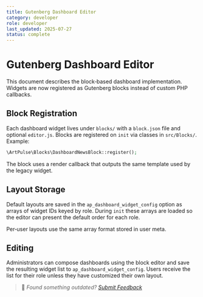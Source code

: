 ```yaml
---
title: Gutenberg Dashboard Editor
category: developer
role: developer
last_updated: 2025-07-27
status: complete
---
```

# Gutenberg Dashboard Editor

This document describes the block‑based dashboard implementation. Widgets are now registered as Gutenberg blocks instead of custom PHP callbacks.

## Block Registration

Each dashboard widget lives under `blocks/` with a `block.json` file and optional `editor.js`. Blocks are registered on `init` via classes in `src/Blocks/`. Example:

```php
\ArtPulse\Blocks\DashboardNewsBlock::register();
```

The block uses a render callback that outputs the same template used by the legacy widget.

## Layout Storage

Default layouts are saved in the `ap_dashboard_widget_config` option as arrays of widget IDs keyed by role. During `init` these arrays are loaded so the editor can present the default order for each role.

Per‑user layouts use the same array format stored in user meta.

## Editing

Administrators can compose dashboards using the block editor and save the resulting widget list to `ap_dashboard_widget_config`. Users receive the list for their role unless they have customized their own layout.

> 💬 *Found something outdated? [Submit Feedback](feedback.md)*
